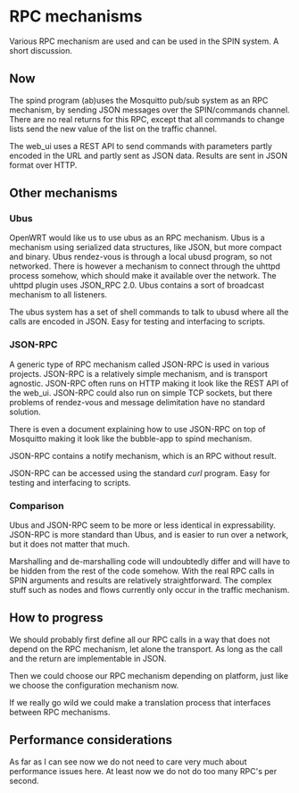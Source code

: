 # RPC mechanisms
Various RPC mechanism are used and can be used in the SPIN system. A short discussion.

## Now

The spind program (ab)uses the Mosquitto pub/sub system as an RPC mechanism, by sending JSON messages over the SPIN/commands channel. There are no real returns for this RPC, except that all commands to change lists send the new value of the list on the traffic channel.

The web_ui uses a REST API to send commands with parameters partly encoded in the URL and partly sent as JSON data. Results are sent in JSON format over HTTP.

## Other mechanisms

### Ubus

OpenWRT would like us to use ubus as an RPC mechanism. Ubus is a mechanism using serialized data structures, like JSON, but more compact and binary.
Ubus rendez-vous is through a local ubusd program, so not networked. There is however a mechanism to connect through the uhttpd process somehow, which should make it available over the network. The uhttpd plugin uses JSON_RPC 2.0.
Ubus contains a sort of broadcast mechanism to all listeners.

The ubus system has a set of shell commands to talk to ubusd where all the calls are encoded in JSON. Easy for testing and interfacing to scripts.

### JSON-RPC

A generic type of RPC mechanism called JSON-RPC is used in various projects. JSON-RPC is a relatively simple mechanism, and is transport agnostic. JSON-RPC often runs on HTTP making it look like the REST API of the web_ui. JSON-RPC could also run on simple TCP sockets, but there problems of rendez-vous and message delimitation have no standard solution.

There is even a document explaining how to use JSON-RPC on top of Mosquitto making it look like the bubble-app to spind mechanism.

JSON-RPC contains a notify mechanism, which is an RPC without result.

JSON-RPC can be accessed using the standard *curl* program. Easy for testing and interfacing to scripts.

### Comparison

Ubus and JSON-RPC seem to be more or less identical in expressability.
JSON-RPC is more standard than Ubus, and is easier to run over a network, but it does not matter that much.

Marshalling and de-marshalling code will undoubtedly differ and will have to be hidden from the rest of the code somehow. With the real RPC calls in SPIN arguments and results are relatively straightforward. The complex stuff such as nodes and flows currently only occur in the traffic mechanism.

## How to progress
We should probably first define all our RPC calls in a way that does not depend on the RPC mechanism, let alone the transport. As long as the call and the return are implementable in JSON.

Then we could choose our RPC mechanism depending on platform, just like we choose the configuration mechanism now.

If we really go wild we could make a translation process that interfaces between RPC mechanisms.

## Performance considerations
As far as I can see now we do not need to care very much about performance issues here. At least now we do not do too many RPC's per second.

